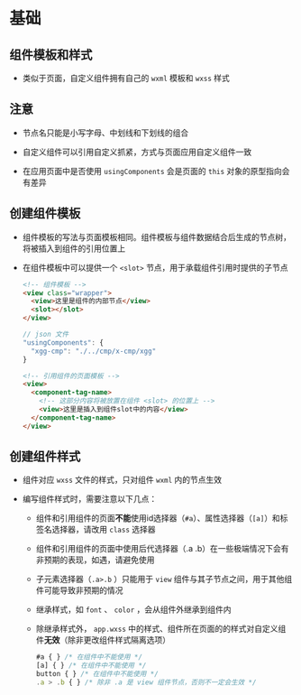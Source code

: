 # 基础

## 组件模板和样式

- 类似于页面，自定义组件拥有自己的 `wxml` 模板和 `wxss` 样式

## 注意

- 节点名只能是小写字母、中划线和下划线的组合

- 自定义组件可以引用自定义抓紧，方式与页面应用自定义组件一致

- 在应用页面中是否使用 `usingComponents` 会是页面的 `this` 对象的原型指向会有差异

## 创建组件模板

- 组件模板的写法与页面模板相同。组件模板与组件数据结合后生成的节点树，将被插入到组件的引用位置上

- 在组件模板中可以提供一个 `<slot>` 节点，用于承载组件引用时提供的子节点

    ```html
    <!-- 组件模板 -->
    <view class="wrapper">
      <view>这里是组件的内部节点</view>
      <slot></slot>
    </view>
    ```

    ```js
    // json 文件
    "usingComponents": {
      "xgg-cmp": "./../cmp/x-cmp/xgg"
    }
    ```

    ```html
    <!-- 引用组件的页面模板 -->
    <view>
      <component-tag-name>
        <!-- 这部分内容将被放置在组件 <slot> 的位置上 -->
        <view>这里是插入到组件slot中的内容</view>
      </component-tag-name>
    </view>
    ```

## 创建组件样式

- 组件对应 `wxss` 文件的样式，只对组件 `wxml` 内的节点生效

- 编写组件样式时，需要注意以下几点：

  - 组件和引用组件的页面**不能**使用id选择器（`#a`）、属性选择器（`[a]`）和标签名选择器，请改用 `class` 选择器

  - 组件和引用组件的页面中使用后代选择器（.a .b）在一些极端情况下会有非预期的表现，如遇，请避免使用

  - 子元素选择器（`.a>.b` ）只能用于 `view` 组件与其子节点之间，用于其他组件可能导致非预期的情况

  - 继承样式，如 `font` 、 `color` ，会从组件外继承到组件内

  - 除继承样式外， `app.wxss` 中的样式、组件所在页面的的样式对自定义组件**无效**（除非更改组件样式隔离选项）

    ```js
    #a { } /* 在组件中不能使用 */
    [a] { } /* 在组件中不能使用 */
    button { } /* 在组件中不能使用 */
    .a > .b { } /* 除非 .a 是 view 组件节点，否则不一定会生效 */
    ```
